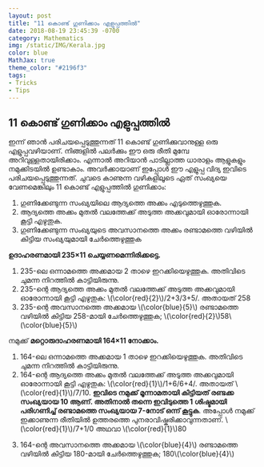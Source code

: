 ```yaml
---
layout: post
title: "11 കൊണ്ട് ഗുണിക്കാം എളുപ്പത്തിൽ"
date: 2018-08-19 23:45:39 -0700
category: Mathematics
img: /static/IMG/Kerala.jpg
color: blue
MathJax: true
theme_color: "#2196f3"
tags: 
- Tricks
- Tips
---
```


## 11 കൊണ്ട് ഗുണിക്കാം എളുപ്പത്തിൽ

ഇന്ന് ഞാൻ പരിചയപ്പെടുത്തുന്നത് 11 കൊണ്ട് ഗുണിക്കുവാനുള്ള ഒരു എളുപ്പവഴിയാണ്. നിങ്ങളിൽ പലർക്കും ഈ ഒരു രീതി മുമ്പേ അറിവുള്ളതായിരിക്കാം. എന്നാൽ അറിയാൻ പാടില്ലാത്ത ധാരാളം ആളുകളും നമുക്കിടയിൽ ഉണ്ടാകാം. അവർക്കായാണ് ഇപ്പോൾ ഈ എളുപ്പ വിദ്യ ഇവിടെ പരിചയപ്പെടുത്തുന്നത്. ചുവടെ കാണുന്ന വഴികളിലൂടെ ഏത് സംഖ്യയെ വേണമെങ്കിലും 11 കൊണ്ട് എളുപ്പത്തിൽ ഗുണിക്കാം:

1. ഗുണിക്കേണ്ടുന്ന സംഖ്യയിലെ ആദ്യത്തെ അക്കം എടുത്തെഴുത്തുക.
2. ആദ്യത്തെ അക്കം മുതൽ വലത്തേക്ക് അടുത്ത അക്കവുമായി ഓരോന്നായി കൂട്ടി എഴുതുക.
3. ഗുണിക്കേണ്ടുന്ന സംഖ്യയുടെ അവസാനത്തെ അക്കം രണ്ടാമത്തെ വഴിയിൽ കിട്ടിയ സംഖ്യയുമായി ചേർത്തെഴുത്തുക

__ഉദാഹരണമായി 235×11 ചെയ്യണമെന്നിരിക്കട്ടെ.__

1. 235-ലെ ഒന്നാമത്തെ അക്കമായ 2 താഴെ ഇറക്കിയെഴുത്തുക. അതിവിടെ ചുമന്ന നിറത്തിൽ കാട്ടിയിരുന്നു.
2. 235-ന്റെ ആദ്യത്തെ അക്കം മുതൽ വലത്തേക്ക് അടുത്ത അക്കവുമായി ഓരോന്നായി കൂട്ടി എഴുതുക: \\(\color{red}{2}\\)/2+3/3+5/.
അതായത് 258
3. 235-ന്റെ അവസാനത്തെ അക്കമായ \\(\color{blue}{5}\\) രണ്ടാമത്തെ വഴിയിൽ കിട്ടിയ 258-മായി ചേർത്തെഴുത്തുക; \\(\color{red}{2}\\)58\\(\color{blue}{5}\\)

നമുക്ക് __മറ്റൊരുദാഹരണമായി 164×11 നോക്കാം.__
 
1. 164-ലെ ഒന്നാമത്തെ അക്കമായ 1 താഴെ ഇറക്കിയെഴുത്തുക. അതിവിടെ ചുമന്ന നിറത്തിൽ കാട്ടിയിരുന്നു.
2. 164-ന്റെ ആദ്യത്തെ അക്കം മുതൽ വലത്തേക്ക് അടുത്ത അക്കവുമായി ഓരോന്നായി കൂട്ടി എഴുതുക: \\(\color{red}{1}\\)/1+6/6+4/.
അതായത് \\(\color{red}{1}\\)/7/10. __ഇവിടെ നമുക്ക് മൂന്നാമതായി കിട്ടിയത് രണ്ടക്ക സംഖ്യയായ 10 ആണ്. അതിനാൽ തന്നെ ഇവിടുത്തെ 1 ശിഷ്ടമായി പരിഗണിച്ച് രണ്ടാമത്തെ സംഖ്യയായ 7-നോട് ഒന്ന് കൂട്ടുക__. അപ്പോൾ നമുക്ക് ഇക്കാണുന്ന രീതിയിൽ ഉത്തരത്തെ പുനരാവിഷ്കരിക്കാവുന്നതാണ്. \\(\color{red}{1}\\)/7+1/0 അഥവാ \\(\color{red}{1}\\)80
3) 164-ന്റെ അവസാനത്തെ അക്കമായ \\(\color{blue}{4}\\) രണ്ടാമത്തെ വഴിയിൽ കിട്ടിയ 180-മായി ചേർത്തെഴുത്തുക; 180\\(\color{blue}{4}\\)
